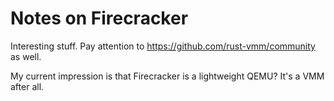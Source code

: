# Notes on Firecracker

Interesting stuff.
Pay attention to https://github.com/rust-vmm/community as well.

My current impression is that Firecracker is a lightweight QEMU?
It's a VMM after all.
